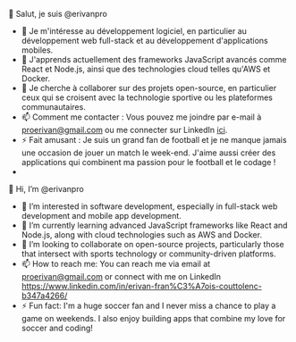 👋 Salut, je suis @erivanpro

- 👀 Je m'intéresse au développement logiciel, en particulier au développement web full-stack et au développement d'applications mobiles.
- 🌱 J'apprends actuellement des frameworks JavaScript avancés comme React et Node.js, ainsi que des technologies cloud telles qu'AWS et Docker.
- 💞️ Je cherche à collaborer sur des projets open-source, en particulier ceux qui se croisent avec la technologie sportive ou les plateformes communautaires.
- 📫 Comment me contacter : Vous pouvez me joindre par e-mail à proerivan@gmail.com ou me connecter sur LinkedIn [ici](https://www.linkedin.com/in/erivan-fran%C3%A7ois-couttolenc-b347a4266/).
- ⚡ Fait amusant : Je suis un grand fan de football et je ne manque jamais une occasion de jouer un match le week-end. J'aime aussi créer des applications qui combinent ma passion pour le football et le codage !
- 
👋 Hi, I’m @erivanpro

- 👀 I’m interested in software development, especially in full-stack web development and mobile app development.
- 🌱 I’m currently learning advanced JavaScript frameworks like React and Node.js, along with cloud technologies such as AWS and Docker.
- 💞️ I’m looking to collaborate on open-source projects, particularly those that intersect with sports technology or community-driven platforms.
- 📫 How to reach me: You can reach me via email at proerivan@gmail.com or connect with me on LinkedIn https://www.linkedin.com/in/erivan-fran%C3%A7ois-couttolenc-b347a4266/
- ⚡ Fun fact: I'm a huge soccer fan and I never miss a chance to play a game on weekends. I also enjoy building apps that combine my love for soccer and coding!
